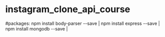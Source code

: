 # instagram_clone_api_course

#packages:
npm install body-parser --save | npm install express --save | npm install mongodb --save |